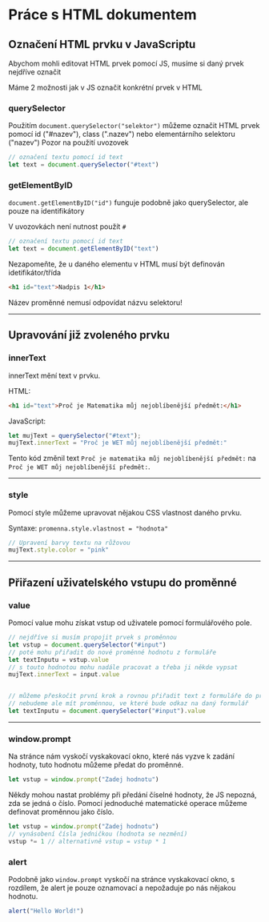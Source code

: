 # Práce s HTML dokumentem

## Označení HTML prvku v JavaScriptu

Abychom mohli editovat HTML prvek pomocí JS, musíme si daný prvek nejdříve označit

Máme 2 možnosti jak v JS označit konkrétní prvek v HTML

### querySelector

Použitím `document.querySelector("selektor")` můžeme označit HTML prvek pomocí id ("#nazev"), class (".nazev") nebo elementárního selektoru ("nazev")
Pozor na použití uvozovek

```JavaScript
// označení textu pomocí id text
let text = document.querySelector("#text")
```

### getElementByID

`document.getElementByID("id")` funguje podobně jako querySelector, ale pouze na identifikátory

V uvozovkách není nutnost použít `#`

```JavaScript
// označení textu pomocí id text
let text = document.getElementByID("text")
```

Nezapomeňte, že u daného elementu v HTML musí být definován idetifikátor/třída

```HTML
<h1 id="text">Nadpis 1</h1>
```

Název proměnné nemusí odpovídat názvu selektoru!

---

## Upravování již zvoleného prvku

### innerText

innerText mění text v prvku.

HTML:

```HTML
<h1 id="text">Proč je Matematika můj nejoblíbenější předmět:</h1>
```

JavaScript:

```JavaScript
let mujText = querySelector("#text");
mujText.innerText = "Proč je WET můj nejoblíbenější předmět:"
```

Tento kód změnil text `Proč je matematika můj nejoblíbenější předmět:` na `Proč je WET můj nejoblíbenější předmět:`.

---

### style

Pomocí style můžeme upravovat nějakou CSS vlastnost daného prvku.

Syntaxe: `promenna.style.vlastnost = "hodnota"`

```JavaScript
// Upravení barvy textu na růžovou
mujText.style.color = "pink"
```

---

## Přiřazení uživatelského vstupu do proměnné

### value

Pomocí value mohu získat vstup od uživatele pomocí formulářového pole.

```JavaScript
// nejdříve si musím propojit prvek s proměnnou
let vstup = document.querySelector("#input")
// poté mohu přiřadit do nové proměnné hodnotu z formuláře
let textInputu = vstup.value
// s touto hodnotou mohu nadále pracovat a třeba ji někde vypsat
mujText.innerText = input.value


// můžeme přeskočit první krok a rovnou přiřadit text z formuláře do proměnné
// nebudeme ale mít proměnnou, ve které bude odkaz na daný formulář
let textInputu = document.querySelector("#input").value
```

---

### window.prompt

Na stránce nám vyskočí vyskakovací okno, které nás vyzve k zadání hodnoty, tuto hodnotu můžeme předat do proměnné.

```JavaScript
let vstup = window.prompt("Zadej hodnotu")
```

Někdy mohou nastat problémy při předání číselné hodnoty, že JS nepozná, zda se jedná o číslo. Pomocí jednoduché matematické operace můžeme definovat proměnnou jako číslo.

```JavaScript
let vstup = window.prompt("Zadej hodnotu")
// vynásobení čísla jedničkou (hodnota se nezmění)
vstup *= 1 // alternativně vstup = vstup * 1
```

### alert

Podobně jako `window.prompt` vyskočí na stránce vyskakovací okno, s rozdílem, že alert je pouze oznamovací a nepožaduje po nás nějakou hodnotu.

```JavaScript
alert("Hello World!")
```
